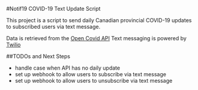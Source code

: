 #Notif19 COVID-19 Text Update Script

This project is a script to send daily Canadian provincial COVID-19 updates to subscribed users via text message.

Data is retrieved from the [Open Covid API](https://opencovid.ca/api/#time-series-data)
Text messaging is powered by [Twilio](https://www.twilio.com)

##TODOs and Next Steps

-   handle case when API has no daily update
-   set up webhook to allow users to subscribe via text message
-   set up webhook to allow users to unsubscribe via text message
